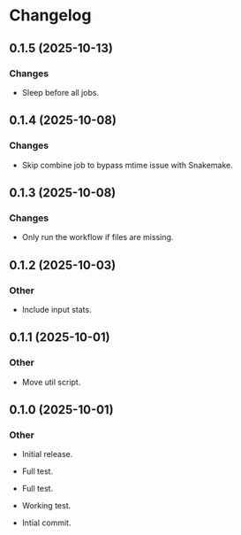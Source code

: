 # Changelog

## 0.1.5 (2025-10-13)

### Changes

* Sleep before all jobs.

## 0.1.4 (2025-10-08)

### Changes

* Skip combine job to bypass mtime issue with Snakemake.

## 0.1.3 (2025-10-08)

### Changes

* Only run the workflow if files are missing.

## 0.1.2 (2025-10-03)

### Other

* Include input stats.

## 0.1.1 (2025-10-01)

### Other

* Move util script.

## 0.1.0 (2025-10-01)

### Other

* Initial release.

* Full test.

* Full test.

* Working test.

* Intial commit.
